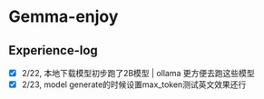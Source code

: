 # Gemma-enjoy
## Experience-log
- [x] 2/22, 本地下载模型初步跑了2B模型 | ollama 更方便去跑这些模型
- [x] 2/23, model generate的时候设置max_token测试英文效果还行